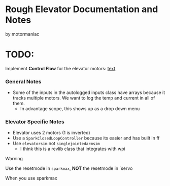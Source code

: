 # Rough Elevator Documentation and Notes
by motormaniac

# TODO:
Implement **Control Flow** for the elevator motors:
[text](https://docs.revrobotics.com/revlib/spark/closed-loop)

### General Notes
- Some of the inputs in the autologged inputs class have arrays because it tracks multiple motors. We want to log the temp and current in all of them.
    - In advantage scope, this shows up as a drop down menu

### Elevator Specific Notes
- Elevator uses 2 motors (1 is inverted)
- Use a `SparkClosedLoopController` because its easier and has built in ff
- Use `elevatorsim` not `singlejointedarmsim`
    - I think this is a revlib class that integrates with wpi


> [!WARNING]
> Use the resetmode in `sparkmax`, **NOT** the resetmode in `servo

When you use sparkmax